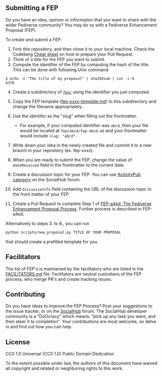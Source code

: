 
## Submitting a FEP

Do you have an idea, opinion or information that you want to share with the wider Fediverse community? You may do so with a Fediverse Enhancement Proposal (FEP).

To create and submit a FEP:

1. Fork this repository, and then clone it to your local machine. Check the Codeberg [Cheat sheet](https://docs.codeberg.org/collaborating/pull-requests-and-git-flow/#cheat-sheet) on how to prepare your Pull Request.
2. Think of a title for the FEP you want to submit.
3. Compute the identifier of the FEP by computing the hash of the title. This can be done with following Unix command:

```
$ echo -n "The title of my proposal" | sha256sum | cut -c-4
b3f0
```

4. Create a subdirectory of [`fep/`](./fep/) using the identifier you just computed.
5. Copy the FEP template ([fep-xxxx-template.md](./fep-xxxx-template.md)) to this subdirectory and change the filename appropriately.
6. Use the identifer as the "slug" when filling out the frontmatter.

    - For example, if your computed identifier was `abcd`, then your file would be located at `fep/abcd/fep-abcd.md` and your frontmatter would include `slug: "abcd"`.

7. Write down your idea in the newly created file and commit it to a new branch in your repository (ex. fep-xxxx).
8. When you are ready to submit the FEP, change the value of `dateReceived` field in the frontmatter to the current date.
9. Create a discussion topic for your FEP. You can use [ActivityPub category](https://socialhub.activitypub.rocks/c/activitypub/5) on the SocialHub forum.
10. Add `discussionsTo` field containing the URL of the discussion topic to the front matter of your FEP.
11. Create a Pull Request to complete Step 1 of [FEP-a4ed: The Fediverse Enhancement Proposal Process](./fep/a4ed/fep-a4ed.md). Further process is described in FEP-a4ed.

Alternatively to steps 3. to 6., you can run

```bash
python scripts/new_proposal.py TITLE OF YOUR PROPOSAL
```

that should create a prefilled template for you.

## Facilitators

The list of FEP's is maintained by the facilitators who are listed in the [FACILITATORS.md](FACILITATORS.md) file. Facilitators are neutral custodians of the FEP process, who merge PR's and create tracking issues.

## Contributing

Do you have ideas to improve the FEP Process? Post your suggestions to the issue tracker, or on the [SocialHub](https://socialhub.activitypub.rocks) forum. The SocialHub developer community is a "DoOcracy" which means: “pick up any task you want, and then steer it to completion”. Your contributions are most welcome, so delve in and find out how you can help.

## License

CC0 1.0 Universal (CC0 1.0) Public Domain Dedication

To the extent possible under law, the authors of this document have waived all copyright and related or neighboring rights to this work.
